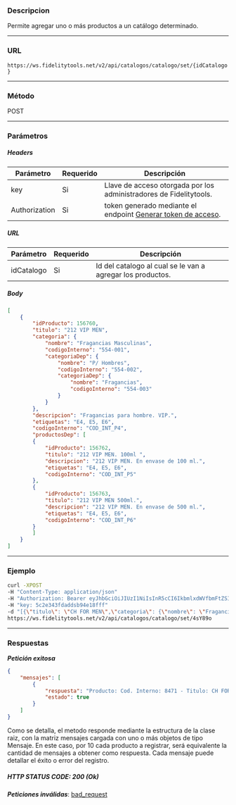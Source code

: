 ### Descripcion
Permite agregar uno o más productos a un catálogo determinado.
___

### URL
` https://ws.fidelitytools.net/v2/api/catalogos/catalogo/set/{idCatalogo} `
___

### Método
POST
___
### Parámetros

##### Headers

|Parámetro |Requerido |Descripción                 |
|----------|----------|----------------------------|
| key         | Si		 | Llave de acceso otorgada por los administradores de Fidelitytools. |
| Authorization       | Si		 | token generado mediante el endpoint [Generar token de acceso](https://github.com/bebeto-fidelitytools/FidelitytoolsWS/blob/master/docs/autenticaci%C3%B3n.md). |

##### URL

|Parámetro |Requerido |Descripción                 |
|----------|----------|----------------------------|
| idCatalogo | Si | Id del catalogo al cual se le van a agregar los productos. |

##### Body
```json
[
    {
        "idProducto": 156760,
        "titulo": "212 VIP MEN",
        "categoria": {
            "nombre": "Fragancias Masculinas",
            "codigoInterno": "554-001",
            "categoriaDep": {
                "nombre": "P/ Hombres",
                "codigoInterno": "554-002",
                "categoriaDep": {
                    "nombre": "Fragancias",
                    "codigoInterno": "554-003"
                }
            }
        },
        "descripcion": "Fragancias para hombre. VIP.",
        "etiquetas": "E4, E5, E6",
        "codigoInterno": "COD_INT_P4",
        "productosDep": [
        {
            "idProducto": 156762,
            "titulo": "212 VIP MEN. 100ml ",
            "descripcion": "212 VIP MEN. En envase de 100 ml.",
            "etiquetas": "E4, E5, E6",
            "codigoInterno": "COD_INT_P5"
        },
        {
            "idProducto": 156763,
            "titulo": "212 VIP MEN 500ml.",
            "descripcion": "212 VIP MEN. En envase de 500 ml.",
            "etiquetas": "E4, E5, E6",
            "codigoInterno": "COD_INT_P6"
        }
        ]
    }
]
```
___
### Ejemplo
```bash
curl -XPOST 
-H "Content-Type: application/json" 
-H "Authorization: Bearer eyJhbGciOiJIUzI1NiIsInR5cCI6IkbmlxdWVfbmFtZSI6InVzZXJb25maWciLCJuYmYiOjE1NTYxMTk0MNjIwNTgwNywiaWF0IjoxNTU2MTE5NDA3LCJpczovL3dzLmZpZGVsaXR5dG9vbHMubmV0L3YyIiwiYXVkIjoiaHa2U2asdasdy5maWRlbGl0eXRvb2xzLm5ldC92MiJ9RDDpMHEB4SsmY0j87OcS5mbxe2XxSAY" 
-H "key: 5c2e343fdaddsb94e18fff" 
-d "[{\"titulo\": \"CH FOR MEN\",\"categoria\": {\"nombre\": \"Fragancias Masculinas\",\"codigoInterno\": \"554-001\"},\"codigoInterno\": \"8471\"}]" 
https://ws.fidelitytools.net/v2/api/catalogos/catalogo/set/4sY89o
```
___
### Respuestas
***Petición exitosa***
```json
{
    "mensajes": [
        {
            "respuesta": "Producto: Cod. Interno: 8471 - Titulo: CH FOR MEN - Carga Exitosa.",
            "estado": true
        }
    ]
}
```
Como se detalla, el metodo responde mediante la estructura
de la clase raiz, con la matriz mensajes cargada con uno o más objetos de tipo Mensaje. En este caso, por 10
cada producto a registrar, será equivalente la cantidad de mensajes a obtener como respuesta. Cada
mensaje puede detallar el éxito o error del registro.

##### HTTP STATUS CODE: 200 (Ok)

***Peticiones inválidas***: [bad_request](https://github.com/bebeto-fidelitytools/FidelitytoolsWS/blob/master/docs/catalogos/bad_request.md)
